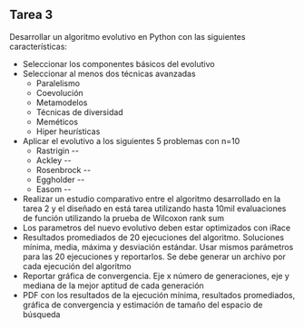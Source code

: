 ## Tarea 3
Desarrollar un algoritmo evolutivo en Python con las siguientes características:
 * Seleccionar los componentes básicos del evolutivo
 * Seleccionar al menos dos técnicas avanzadas
    * Paralelismo
    * Coevolución
    * Metamodelos
    * Técnicas de diversidad
    * Meméticos
    * Hiper heurísticas 
 * Aplicar el evolutivo a los siguientes 5 problemas con n=10
    * Rastrigin --
    * Ackley --
    * Rosenbrock --
    * Eggholder --
    * Easom --
 * Realizar un estudio comparativo entre el algoritmo desarrollado en la tarea 2 y el diseñado en está tarea utilizando hasta 10mil evaluaciones de función utilizando la prueba de Wilcoxon rank sum
 * Los parametros del nuevo evolutivo deben estar optimizados con iRace
 *  Resultados promediados de 20 ejecuciones del algoritmo. Soluciones mínima, media, máxima y desviación estándar. Usar mismos parámetros para las 20 ejecuciones y reportarlos. Se debe generar un archivo por cada ejecución del algoritmo
 * Reportar gráfica de convergencia. Eje x número de generaciones, eje y mediana de la mejor aptitud de cada generación
 * PDF con los resultados de la ejecución mínima, resultados promediados, gráfica de convergencia y estimación de tamaño del espacio de búsqueda